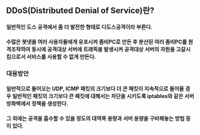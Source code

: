 ## DDoS(Distributed Denial of Service)란?
#### 일반적인 도스 공격에서 좀 더 발전한 형태로 디도스공격이라 부른다.
#### 수많은 봇넷을 여러 사용자들에게 유포시켜 좀비PC로 만든 후 분산된 여러 좀비PC를 원격조작하여 동시에 공격대상 서버에 트래픽을 발생시켜 공격대상 서버의 자원을 고갈시킴으로서 서비스를 사용할 수 없게 만든다.

### 대응방안
#### 일반적으로 들어오는 UDP, ICMP 패킷의 크기보다 더 큰 패킷이 지속적으로 들어올 경우 일반적인 패킷의 크기보다 큰 패킷에 대해서는 차단을 시키도록 iptables와 같은 서버방화벽에서 정책을 생성한다.
#### 그 외에는 공격을 흡수할 수 있을 정도의 대역폭 용량과 서버 용량을 구비해놓는 방법 등이 있다.

